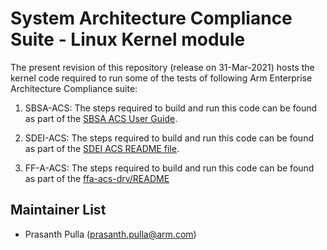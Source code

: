 
# System Architecture Compliance Suite - Linux Kernel module

The present revision of this repository (release on 31-Mar-2021) hosts the kernel code required to run some of the tests of following Arm Enterprise Architecture Compliance suite:

1. SBSA-ACS:
		The steps required to build and run this code can be found as part of the [SBSA ACS User Guide](https://github.com/ARM-software/sbsa-acs/blob/master/docs/Arm_SBSA_Architecture_Compliance_User_Guide.pdf).

2. SDEI-ACS:
		The steps required to build and run this code can be found as part of the [SDEI ACS README file](https://github.com/ARM-software/arm-enterprise-acs/blob/sdei-acs-dev/sdei/README.md).

3. FF-A-ACS:
		The steps required to build and run this code can be found as part of the [ffa-acs-drv/README](./ffa-acs-drv/README.md)


## Maintainer List
- Prasanth Pulla (prasanth.pulla@arm.com)
